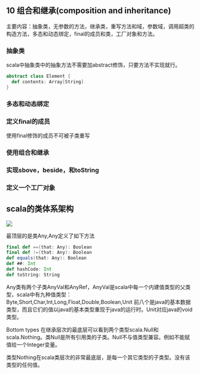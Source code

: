 ## 10 组合和继承(composition and inheritance)
主要内容：抽象类，无参数的方法，继承类，重写方法和域，参数域，调用超类的构造方法，多态和动态绑定，final的成员和类，工厂对象和方法。


### 抽象类
scala中抽象类中的抽象方法不需要加abstract修饰，只要方法不实现就行。
```scala
abstract class Element { 
  def contents: Array[String]
}
```
### 多态和动态绑定
 
### 定义final的成员
使用final修饰的成员不可被子类重写
### 使用组合和继承
### 实现sbove，beside，和toString

### 定义一个工厂对象
## scala的类体系架构

![](http://7xawio.com1.z0.glb.clouddn.com/class-hierarchy-of-scala.png)

最顶层的是类Any,Any定义了如下方法
```scala
final def ==(that: Any): Boolean
final def !=(that: Any): Boolean
def equals(that: Any): Boolean
def ##: Int
def hashCode: Int
def toString: String
```

Any类有两个子类AnyVal和AnyRef，AnyVal是scala中每一个内建值类型的父类型，scala中有九种值类型：Byte,Short,Char,Int,Long,Float,Double,Boolean,Unit
前八个是java的基本数据类型，而且它们的值以java的基本类型重现于java的运行时。Unit对应java的void类型。

Bottom types
在继承层次的最底层可以看到两个类型scala.Null和scala.Nothing。类Null是所有引用类的子类。Null不与值类型兼容。例如不能赋值给一个Integer变量。

类型Nothing在scala类层次的非常最底层，是每一个其它类型的子类型。没有该类型的任何值。





